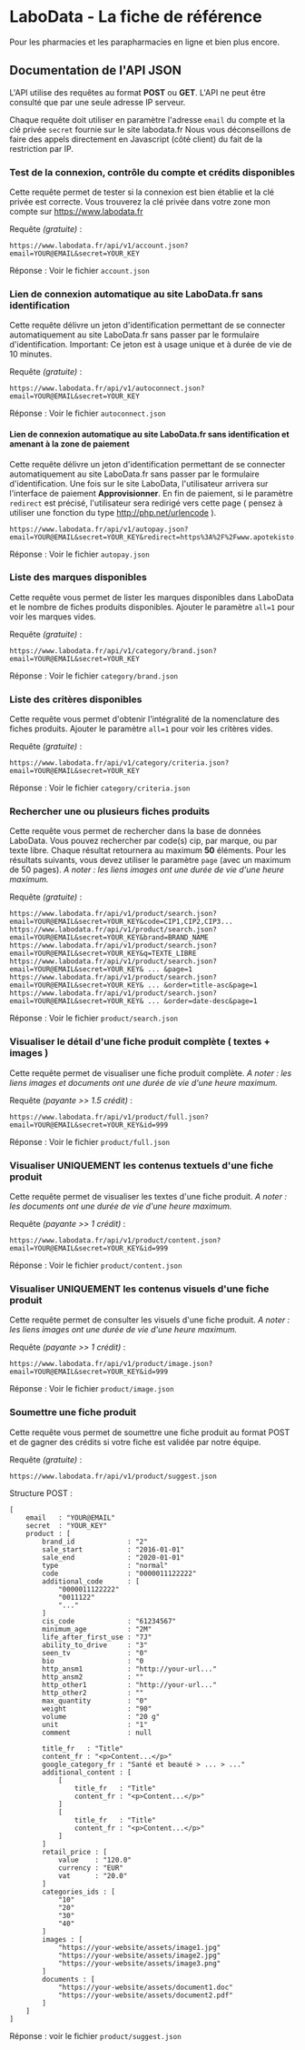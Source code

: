 # LaboData - La fiche de référence

Pour les pharmacies et les parapharmacies en ligne et bien plus encore.


## Documentation de l'API JSON

L'API utilise des requêtes au format **POST** ou **GET**. L'API ne peut être consulté que par une seule adresse IP serveur.

Chaque requête doit utiliser en paramètre l'adresse `email` du compte et la clé privée `secret` fournie sur le site labodata.fr
Nous vous déconseillons de faire des appels directement en Javascript (côté client) du fait de la restriction par IP.



### Test de la connexion, contrôle du compte et crédits disponibles

Cette requête permet de tester si la connexion est bien établie et la clé privée est correcte. Vous trouverez la clé privée dans votre zone mon compte sur https://www.labodata.fr

Requête *(gratuite)* : 
```
https://www.labodata.fr/api/v1/account.json?email=YOUR@EMAIL&secret=YOUR_KEY
```

Réponse : Voir le fichier `account.json`



### Lien de connexion automatique au site LaboData.fr sans identification

Cette requête délivre un jeton d'identification permettant de se connecter automatiquement au site LaboData.fr sans passer par le formulaire d'identification.
Important: Ce jeton est à usage unique et à durée de vie de 10 minutes. 

Requête *(gratuite)* : 
```
https://www.labodata.fr/api/v1/autoconnect.json?email=YOUR@EMAIL&secret=YOUR_KEY
```

Réponse : Voir le fichier `autoconnect.json`



#### Lien de connexion automatique au site LaboData.fr sans identification et amenant à la zone de paiement

Cette requête délivre un jeton d'identification permettant de se connecter automatiquement au site LaboData.fr sans passer par le formulaire d'identification.
Une fois sur le site LaboData, l'utilisateur arrivera sur l'interface de paiement **Approvisionner**.
En fin de paiement, si le paramètre `redirect` est précisé, l'utilisateur sera redirigé vers cette page ( pensez à utiliser une fonction du type http://php.net/urlencode ).  
```
https://www.labodata.fr/api/v1/autopay.json?email=YOUR@EMAIL&secret=YOUR_KEY&redirect=https%3A%2F%2Fwww.apotekisto.fr%2Fadministration%3F...
```

Réponse : Voir le fichier `autopay.json`



### Liste des marques disponibles

Cette requête vous permet de lister les marques disponibles dans LaboData et le nombre de fiches produits disponibles.
Ajouter le paramètre `all=1` pour voir les marques vides.

Requête *(gratuite)* : 
```
https://www.labodata.fr/api/v1/category/brand.json?email=YOUR@EMAIL&secret=YOUR_KEY
```

Réponse : Voir le fichier `category/brand.json`



### Liste des critères disponibles

Cette requête vous permet d'obtenir l'intégralité de la nomenclature des fiches produits.
Ajouter le paramètre `all=1` pour voir les critères vides.

Requête *(gratuite)* : 
```
https://www.labodata.fr/api/v1/category/criteria.json?email=YOUR@EMAIL&secret=YOUR_KEY
```

Réponse : Voir le fichier `category/criteria.json`



### Rechercher une ou plusieurs fiches produits

Cette requête vous permet de rechercher dans la base de données LaboData. Vous pouvez rechercher par code(s) cip, par marque, ou par texte libre.
Chaque résultat retournera au maximum **50** éléments. Pour les résultats suivants, vous devez utiliser le paramètre `page` (avec un maximum de 50 pages).
*A noter : les liens images ont une durée de vie d'une heure maximum.*

Requête *(gratuite)* :
```
https://www.labodata.fr/api/v1/product/search.json?email=YOUR@EMAIL&secret=YOUR_KEY&code=CIP1,CIP2,CIP3...
https://www.labodata.fr/api/v1/product/search.json?email=YOUR@EMAIL&secret=YOUR_KEY&brand=BRAND_NAME
https://www.labodata.fr/api/v1/product/search.json?email=YOUR@EMAIL&secret=YOUR_KEY&q=TEXTE_LIBRE
https://www.labodata.fr/api/v1/product/search.json?email=YOUR@EMAIL&secret=YOUR_KEY& ... &page=1
https://www.labodata.fr/api/v1/product/search.json?email=YOUR@EMAIL&secret=YOUR_KEY& ... &order=title-asc&page=1
https://www.labodata.fr/api/v1/product/search.json?email=YOUR@EMAIL&secret=YOUR_KEY& ... &order=date-desc&page=1
```

Réponse : Voir le fichier `product/search.json`



### Visualiser le détail d'une fiche produit complète ( textes + images )

Cette requête permet de visualiser une fiche produit complète.
*A noter : les liens images et documents ont une durée de vie d'une heure maximum.*

Requête *(payante >> 1.5 crédit)* :
```
https://www.labodata.fr/api/v1/product/full.json?email=YOUR@EMAIL&secret=YOUR_KEY&id=999
```

Réponse : Voir le fichier `product/full.json`



### Visualiser UNIQUEMENT les contenus textuels d'une fiche produit

Cette requête permet de visualiser les textes d'une fiche produit.
*A noter : les documents ont une durée de vie d'une heure maximum.*

Requête *(payante >> 1 crédit)* :
```
https://www.labodata.fr/api/v1/product/content.json?email=YOUR@EMAIL&secret=YOUR_KEY&id=999
```

Réponse : Voir le fichier `product/content.json`



### Visualiser UNIQUEMENT les contenus visuels d'une fiche produit

Cette requête permet de consulter les visuels d'une fiche produit.
*A noter : les liens images ont une durée de vie d'une heure maximum.*

Requête *(payante >> 1 crédit)* :
```
https://www.labodata.fr/api/v1/product/image.json?email=YOUR@EMAIL&secret=YOUR_KEY&id=999
```

Réponse : Voir le fichier `product/image.json`



### Soumettre une fiche produit

Cette requête vous permet de soumettre une fiche produit au format POST et de gagner des crédits si votre fiche est validée par notre équipe.

Requête *(gratuite)* :
```
https://www.labodata.fr/api/v1/product/suggest.json
```

Structure POST :
```
[
    email   : "YOUR@EMAIL"
    secret  : "YOUR_KEY"
    product : [
        brand_id             : "2"
        sale_start           : "2016-01-01"
        sale_end             : "2020-01-01"
        type                 : "normal"
        code                 : "0000011122222"
        additional_code      : [
            "0000011122222"
            "0011122"
            "..."
        ]
        cis_code             : "61234567"
        minimum_age          : "2M"
        life_after_first_use : "7J"
        ability_to_drive     : "3"
        seen_tv              : "0"
        bio                  : "0
        http_ansm1           : "http://your-url..."
        http_ansm2           : ""
        http_other1          : "http://your-url..."
        http_other2          : ""
        max_quantity         : "0"
        weight               : "90"
        volume               : "20 g"
        unit                 : "1"
        comment              : null

        title_fr   : "Title"
        content_fr : "<p>Content...</p>"
        google_category_fr : "Santé et beauté > ... > ..."
        additional_content : [
            [
                title_fr   : "Title"
                content_fr : "<p>Content...</p>"
            ]
            [
                title_fr   : "Title"
                content_fr : "<p>Content...</p>"
            ]
        ]
        retail_price : [
            value    : "120.0"
            currency : "EUR"
            vat      : "20.0"
        ]
        categories_ids : [
            "10"
            "20"
            "30"
            "40"
        ]
        images : [
            "https://your-website/assets/image1.jpg"
            "https://your-website/assets/image2.jpg"
            "https://your-website/assets/image3.png"
        ]
        documents : [
            "https://your-website/assets/document1.doc"
            "https://your-website/assets/document2.pdf"
        ]
    ]
]
```

Réponse : voir le fichier `product/suggest.json`

